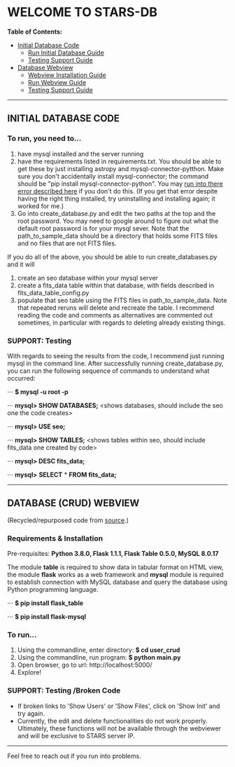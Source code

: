 # WELCOME TO STARS-DB

**Table of Contents:**
  * [Initial Database Code](#idb)
    * [Run Initial Database Guide](#idbrun)
    * [Testing Support Guide](#idb_tst)
  * [Database Webview](#webdb)
    * [Webview Installation Guide](#webin)
    * [Run Webview Guide](#webrun)
    * [Testing Support Guide](#web_tst)

--------------------

<a name="idb"></a>
## INITIAL DATABASE CODE

<a name="idbrun"></a>
### To run, you need to...
1) have mysql installed and the server running
2) have the requirements listed in requirements.txt. You should be able to get these by just installing astropy and mysql-connector-pytthon. Make sure you don't accidentally install mysql-connector; the command should be "pip install mysql-connector-python". You may [run into there error described here](https://stackoverflow.com/questions/50557234/authentication-plugin-caching-sha2-password-is-not-supported) if you don't do this. (If you get that error despite having the right thing installed, try uninstalling and installing again; it worked for me.)
3) Go into create_database.py and edit the two paths at the top and the root password. You may need to google around to figure out what the default root password is for your mysql sever. Note that the path_to_sample_data should be a directory that holds some FITS files and no files that are not FITS files. 

If you do all of the above, you should be able to run create_databases.py and it will 
1) create an seo database within your mysql server
2) create a fits_data table within that database, with fields described in fits_data_table_config.py
3) populate that seo table using the FITS files in path_to_sample_data. 
Note that repeated reruns will delete and recreate the table. I recommend reading the code and comments as alternatives are commented out sometimes, in particular with regards to deleting already existing things.

<a name="idb_tst"></a>
### SUPPORT: Testing
With regards to seeing the results from the code, I recommend just running mysql in the command line. After successfully running create_database.py, you can run the following sequence of commands to understand what occurred:

⋅⋅⋅ **$ mysql -u root -p** <will prompt you for root password>

⋅⋅⋅ **mysql> SHOW DATABASES;** <shows databases, should include the seo one the code creates>

⋅⋅⋅ **mysql> USE seo;** 

⋅⋅⋅ **mysql> SHOW TABLES;** <shows tables within seo, should include fits_data one created by code>

⋅⋅⋅ **mysql> DESC fits_data;** <should show fields of fits_data table>

⋅⋅⋅ **mysql>** **SELECT** * **FROM fits_data;** <should show records added from your path_to_data>

--------------------

<a name="webdb"></a>
## DATABASE (CRUD) WEBVIEW
(Recycled/repurposed code from [source](https://www.roytuts.com/python-web-application-crud-example-using-flask-and-mysql/).)

<a name="webin"></a>
### Requirements & Installation
Pre-requisites: **Python 3.8.0, Flask 1.1.1, Flask Table 0.5.0, MySQL 8.0.17**

The module **table** is required to show data in tabular format on HTML view, the module **flask** works as a web framework and **mysql** module is required to establish connection with MySQL database and query the database using Python programming language.
 
⋅⋅⋅ **$ pip install flask_table**
 
⋅⋅⋅ **$ pip install flask-mysql**

<a name="webrun"></a>
### To run...
1) Using the commandline, enter directory: **$ cd user_crud**
2) Using the commandline, run program: **$ python main.py**
3) Open browser, go to url: http://localhost:5000/
4) Explore!

<a name="web_tst"></a>
### SUPPORT: Testing /Broken Code
 * If broken links to 'Show Users' or 'Show Files', click on 'Show Init' and try again.
 * Currently, the edit and delete functionalities do not work properly. Ultimately, these functions will not be available through the webviewer and will be exclusive to STARS server IP.

--------------------
Feel free to reach out if you run into problems.

